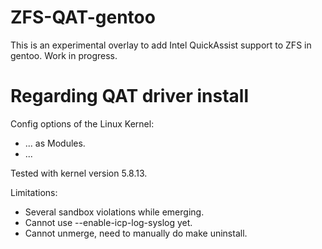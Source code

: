 # ZFS-QAT-gentoo
This is an experimental overlay to add Intel QuickAssist support to ZFS in gentoo. Work in progress.

# Regarding QAT driver install
Config options of the Linux Kernel:
  - ... as Modules.
  - ...

Tested with kernel version 5.8.13.

Limitations:
  - Several sandbox violations while emerging.
  - Cannot use --enable-icp-log-syslog yet.
  - Cannot unmerge, need to manually do make uninstall.
